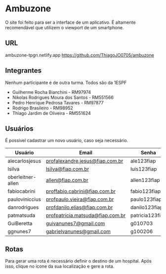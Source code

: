 # Ambuzone
O site foi feito para ser a interface de um aplicativo. É altamente recomendável que utilizem o viewport de um smartphone.

## URL
ambuzone-tpgn.netlify.app
https://github.com/ThiagoJO0705/ambuzone

## Integrantes
Nenhum participante é de outra turma. Todos são da 1ESPF
- Guilherme Rocha Bianchini - RM97974
- Nikolas Rodrigues Moura dos Santos - RM551566 
- Pedro Henrique Pedrosa Tavares - RM97877
- Rodrigo Brasileiro - RM98952
- Thiago Jardim de Oliveira - RM551624

## Usuários
É possível cadastrar um novo usuário, caso seja necessário.

 Usuário              | Email                                | Senha           |
| ------------------- | ------------------------------------ | --------------- |
| alecarlosjesus      | profalexandre.jesus@fiap.com.br      | ale123fiap      |
| lsilva              | lsilva@fiap.com.br                   | luis123fiap     |
| oberleitner-allen   | allen@fiap.com.br                    | allen123fiap    |
| fabiocabrini        | proffabio.cabrini@fiap.com.br        | fabio123fiap    |
| pauloviniccius      | profpaulo.vieira@fiap.com.br         | paulo123fiap    |
| danrodrigues        | profdanilo.elias@fiap.com.br         | danilo123fiap   |
| patmatsuda          | profpatricia.matsuda@fiap.com.br     | patricia123fiap |
| GuiBeretta          | guivanunes7@gmail.com                | g010703         |
| ggnunes7            | gabrielvanunes@gmail.com             | g100206         |

## Rotas
Para gerar uma rota é necessário definir o destino de um hospital. Após isso, clique no ícone da sua localização e gere a rota.
